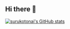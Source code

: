 ## Hi there 👋

[![surukotonai's GitHub stats](https://github-readme-stats.vercel.app/api?username=surukotonai)](https://github.com/anuraghazra/github-readme-stats)
